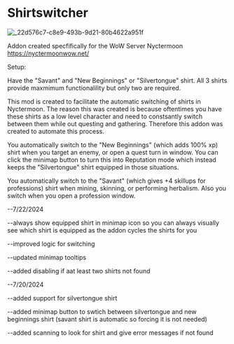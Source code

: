 # Shirtswitcher
![_22d576c7-c8e9-493b-9d21-80b4622a951f](https://github.com/user-attachments/assets/99e98084-e915-4509-b37a-81fc6ab94864)

Addon created specfifically for the WoW Server Nyctermoon    https://nyctermoonwow.net/

Setup:

Have the "Savant" and "New Beginnings" or "Silvertongue" shirt.  All 3 shirts provide maxmimum functionalility but only two are required. 


This mod is created to facilitate the automatic switching of shirts in Nyctermoon.  The reason this was created is because oftentimes you have these shirts as a low level character and need to constsantly switch between them while out questing and gathering.  Therefore this addon was created to automate this process.

You automatically switch to the "New Beginnings" (which adds 100% xp)  shirt when you target an enemy, or open a quest turn in window.  You can click the minimap button to turn this into Reputation mode which instead keeps the "Silvertongue" shirt equipped in those situations.

You automatically switch to the "Savant" (which gives +4 skillups for professions) shirt when mining, skinning, or performing herbalism.  Also you switch when you open a profession window.

--7/22/2024

--always show equipped shirt in minimap icon so you can always visually see which shirt is equipped as the addon cycles the shirts for you

--improved logic for switching

--updated minimap tooltips

--added disabling if aat least two shirts not found


--7/20/2024

--added support for silvertongue shirt

--added minimap button to swtich between silvertongue and new beginnings shirt (savant shirt is automatic so forcing it is not needed)

--added scanning to look for shirt and give error messages if not found
